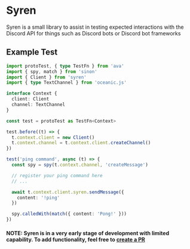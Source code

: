 # Syren
Syren is a small library to assist in testing expected interactions with the Discord API for things such as Discord bots or Discord bot frameworks

## Example Test
```ts
import protoTest, { type TestFn } from 'ava'
import { spy, match } from 'sinon'
import { Client } from 'syren'
import { type TextChannel } from 'oceanic.js'

interface Context {
  client: Client
  channel: TextChannel
}

const test = protoTest as TestFn<Context>

test.before((t) => {
  t.context.client = new Client()
  t.context.channel = t.context.client.createChannel()
})

test('ping command', async (t) => {
  const spy = spy(t.context.channel, 'createMessage')

  // register your ping command here
  // ...

  await t.context.client.syren.sendMessage({
    content: '!ping'
  })

  spy.calledWith(match({ content: 'Pong!' }))
})
```

#### NOTE: Syren is in a very early stage of development with limited capability. To add functionality, feel free to [create a PR](https://github.com/exoRift/syren/compare)